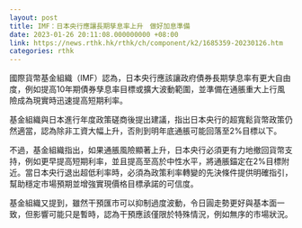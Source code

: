 ```yaml
---
layout: post
title: IMF：日本央行應讓長期孳息率上升　做好加息準備
date: 2023-01-26 20:11:08.000000000 +08:00
link: https://news.rthk.hk/rthk/ch/component/k2/1685359-20230126.htm
categories: rthk
---
```


國際貨幣基金組織（IMF）認為，日本央行應該讓政府債券長期孳息率有更大自由度，例如提高10年期債券孳息率目標或擴大波動範圍，並準備在通脹重大上行風險成為現實時迅速提高短期利率。

基金組織與日本進行年度政策磋商後提出建議，指出日本央行的超寬鬆貨幣政策仍然適當，認為除非工資大幅上升，否則到明年底通脹可能回落至2%目標以下。

不過，基金組織指出，如果通脹風險顯著上升，日本央行必須更有力地撤回貨幣支持，例如更早提高短期利率，並且提高至高於中性水平，將通脹錨定在2%目標附近。當日本央行退出超低利率時，必須為政策利率轉變的先決條件提供明確指引，幫助穩定市場預期並增強實現價格目標承諾的可信度。

基金組織又提到，雖然干預匯市可以抑制過度波動，令日圓走勢更好與基本面一致，但影響可能只是暫時，認為干預應該僅限於特殊情況，例如無序的市場狀況。
